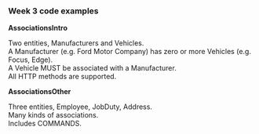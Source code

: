 ### Week 3 code examples

**AssociationsIntro**

Two entities, Manufacturers and Vehicles.  
A Manufacturer (e.g. Ford Motor Company) has zero or more Vehicles (e.g. Focus, Edge).  
A Vehicle MUST be associated with a Manufacturer.  
All HTTP methods are supported.  

**AssociationsOther**

Three entities, Employee, JobDuty, Address.  
Many kinds of associations.  
Includes COMMANDS.  